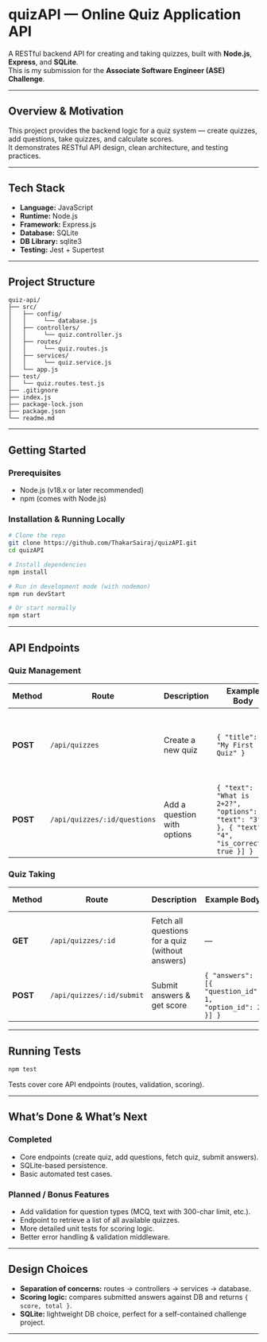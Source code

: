 # quizAPI — Online Quiz Application API

A RESTful backend API for creating and taking quizzes, built with **Node.js**, **Express**, and **SQLite**.  
This is my submission for the **Associate Software Engineer (ASE) Challenge**.

---

## Overview & Motivation

This project provides the backend logic for a quiz system — create quizzes, add questions, take quizzes, and calculate scores.  
It demonstrates RESTful API design, clean architecture, and testing practices.

---

## Tech Stack

- **Language:** JavaScript
- **Runtime:** Node.js
- **Framework:** Express.js
- **Database:** SQLite
- **DB Library:** sqlite3
- **Testing:** Jest + Supertest

---

## Project Structure

```
quiz-api/
├── src/
│   ├── config/
│   │     └── database.js        
│   ├── controllers/
│   │     └── quiz.controller.js 
│   ├── routes/
│   │     └── quiz.routes.js     
│   ├── services/
│   │     └── quiz.service.js    
│   └── app.js                   
├── test/
│   └── quiz.routes.test.js  
├── .gitignore
├── index.js                     
├── package-lock.json
├── package.json
└── readme.md
```

---

##  Getting Started

### Prerequisites
- Node.js (v18.x or later recommended)
- npm (comes with Node.js)

### Installation & Running Locally

```bash
# Clone the repo
git clone https://github.com/ThakarSairaj/quizAPI.git
cd quizAPI

# Install dependencies
npm install

# Run in development mode (with nodemon)
npm run devStart

# Or start normally
npm start
```

---

## API Endpoints

### Quiz Management

| Method | Route | Description | Example Body | Example Response |
|--------|-------|-------------|--------------|------------------|
| **POST** | `/api/quizzes` | Create a new quiz | `{ "title": "My First Quiz" }` | `{ "message": "Quiz created", "data": { "id": 1, "title": "My First Quiz" } }` |
| **POST** | `/api/quizzes/:id/questions` | Add a question with options | `{ "text": "What is 2+2?", "options": [{ "text": "3" }, { "text": "4", "is_correct": true }] }` | `{ "message": "Question added", "data": { "id": 1, "text": "What is 2+2?" } }` |

### Quiz Taking

| Method | Route | Description | Example Body | Example Response |
|--------|-------|-------------|--------------|------------------|
| **GET** | `/api/quizzes/:id` | Fetch all questions for a quiz (without answers) | — | `{ "data": [{ "id": 1, "text": "What is 2+2?", "options": [...] }] }` |
| **POST** | `/api/quizzes/:id/submit` | Submit answers & get score | `{ "answers": [{ "question_id": 1, "option_id": 2 }] }` | `{ "score": 1, "total": 1 }` |

---

## Running Tests

```bash
npm test
```

Tests cover core API endpoints (routes, validation, scoring).

---

## What’s Done & What’s Next

### Completed
- Core endpoints (create quiz, add questions, fetch quiz, submit answers).
- SQLite-based persistence.
- Basic automated test cases.

### Planned / Bonus Features
- Add validation for question types (MCQ, text with 300-char limit, etc.).
- Endpoint to retrieve a list of all available quizzes.
- More detailed unit tests for scoring logic.
- Better error handling & validation middleware.

---

## Design Choices

- **Separation of concerns:** routes → controllers → services → database.  
- **Scoring logic:** compares submitted answers against DB and returns `{ score, total }`.  
- **SQLite:** lightweight DB choice, perfect for a self-contained challenge project.  

---